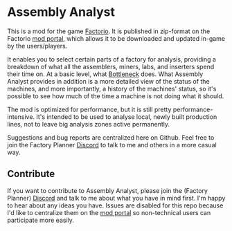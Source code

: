 # Assembly Analyst

This is a mod for the game [Factorio](https://www.factorio.com). It is published in zip-format on the Factorio [mod portal](https://mods.factorio.com/), which allows it to be downloaded and updated in-game by the users/players.

It enables you to select certain parts of a factory for analysis, providing a breakdown of what all the assemblers, miners, labs, and inserters spend their time on. At a basic level, what [Bottleneck](https://mods.factorio.com/mod/Bottleneck) does. What Assembly Analyst provides in addition is a more detailed view of the status of the machines, and more importantly, a history of the machines' status, so it's possible to see how much of the time a machine is not doing what it should.

The mod is optimized for performance, but it is still pretty performance-intensive. It's intended to be used to analyse local, newly built production lines, not to leave big analysis zones active permanently.

Suggestions and bug reports are centralized here on Github. Feel free to join the Factory Planner [Discord](https://discord.gg/ABqNEQc) to talk to me and others in a more casual way.

## Contribute

If you want to contribute to Assembly Analyst, please join the (Factory Planner) [Discord](https://discord.gg/ABqNEQc) and talk to me about what you have in mind first. I'm happy to hear about any ideas you have. Issues are disabled for this repo because I'd like to centralize them on the [mod portal](https://mods.factorio.com/mod/assemblyanalyst/discussion) so non-technical users can participate more easily.
